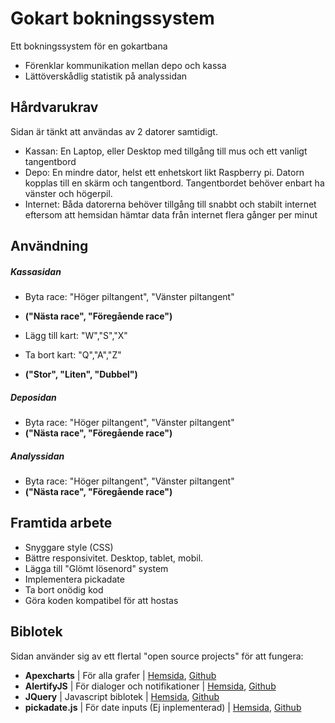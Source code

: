 # Gokart bokningssystem

Ett bokningssystem för en gokartbana
* Förenklar kommunikation mellan depo och kassa
* Lättöverskådlig statistik på analyssidan

## Hårdvarukrav

Sidan är tänkt att användas av 2 datorer samtidigt.
* Kassan: En Laptop, eller Desktop med tillgång till mus och ett vanligt tangentbord
* Depo: En mindre dator, helst ett enhetskort likt Raspberry pi. Datorn kopplas till en skärm och tangentbord.
Tangentbordet behöver enbart ha vänster och högerpil.
* Internet: Båda datorerna behöver tillgång till snabbt och stabilt internet eftersom att hemsidan hämtar data från internet flera gånger per minut

## Användning

##### Kassasidan
* Byta race: "Höger piltangent", "Vänster piltangent"
* **("Nästa race", "Föregående race")**



* Lägg till kart: "W","S","X"
* Ta bort kart: "Q","A","Z"
* **("Stor", "Liten", "Dubbel")**

##### Deposidan
* Byta race: "Höger piltangent", "Vänster piltangent"
* **("Nästa race", "Föregående race")**

##### Analyssidan
* Byta race: "Höger piltangent", "Vänster piltangent"
* **("Nästa race", "Föregående race")**

## Framtida arbete
* Snyggare style (CSS)
* Bättre responsivitet. Desktop, tablet, mobil.
* Lägga till "Glömt lösenord" system
* Implementera pickadate
* Ta bort onödig kod
* Göra koden kompatibel för att hostas

## Biblotek
Sidan använder sig av ett flertal "open source projects" för att fungera:
* **Apexcharts** | För alla grafer | [Hemsida](https://apexcharts.com/), [Github](https://apexcharts.com/)
* **AlertifyJS** | För dialoger och notifikationer | [Hemsida](https://alertifyjs.com/), [Github](https://github.com/MohammadYounes/AlertifyJS)
* **JQuery** | Javascript biblotek | [Hemsida](https://jquery.com/), [Github](https://github.com/jquery/jquery)
* **pickadate.js** | För date inputs (Ej inplementerad) | [Hemsida](https://amsul.ca/pickadate.js/), [Github](https://github.com/amsul/pickadate.js)
